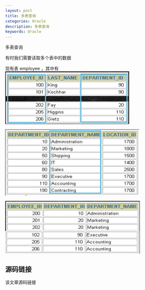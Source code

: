 ```yaml
---
layout: post
title: 多表查询
categories: Oracle
description: 多表查询
keywords: Oracle
---
```


多表查询

有时我们需要读取多个表中的数据

现有表 employee ，其中有
![enter description here](/images/posts/oracle/multiquery/employee.png)

![enter description here](/images/posts/oracle/multiquery/department.png)

![enter description here](/images/posts/oracle/multiquery/employee-department.png)

## 源码链接
该文章源码链接 [](url)
